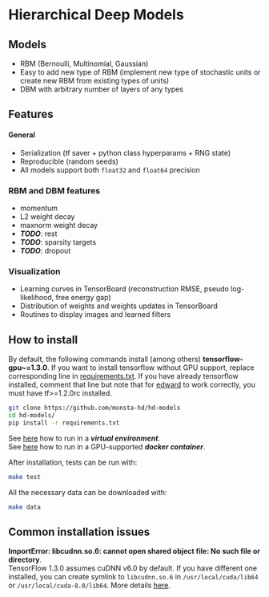 # Hierarchical Deep Models

## Models
* RBM (Bernoulli, Multinomial, Gaussian)
* Easy to add new type of RBM (implement new type of stochastic units or create new RBM from existing types of units)
* DBM with arbitrary number of layers of any types

## Features
#### General
* Serialization (tf saver + python class hyperparams + RNG state)
* Reproducible (random seeds)
* All models support both `float32` and `float64` precision

### RBM and DBM features
* momentum
* L2 weight decay
* maxnorm weight decay
* ***TODO***: rest
* ***TODO***: sparsity targets
* ***TODO***: dropout

### Visualization
* Learning curves in TensorBoard (reconstruction RMSE, pseudo log-likelihood, free energy gap)
* Distribution of weights and weights updates in TensorBoard
* Routines to display images and learned filters

## How to install
By default, the following commands install (among others) **tensorflow-gpu~=1.3.0**. If you want to install tensorflow without GPU support, replace corresponding line in [requirements.txt](requirements.txt). If you have already tensorflow installed, comment that line but note that for [edward](http://edwardlib.org/) to work correctly, you must have tf>=1.2.0rc installed.
```bash
git clone https://github.com/monsta-hd/hd-models
cd hd-models/
pip install -r requirements.txt
```
See [here](docs/virtualenv.md) how to run in a ***virtual environment***.
</br>
See [here](docs/docker.md) how to run in a GPU-supported ***docker container***.

After installation, tests can be run with:
```bash
make test
```
All the necessary data can be downloaded with:
```bash
make data
```
## Common installation issues
**ImportError: libcudnn.so.6: cannot open shared object file: No such file or directory**.<br/>
TensorFlow 1.3.0 assumes cuDNN v6.0 by default. If you have different one installed, you can create symlink to `libcudnn.so.6` in `/usr/local/cuda/lib64` or `/usr/local/cuda-8.0/lib64`. More details [here](https://stackoverflow.com/questions/42013316/after-building-tensorflow-from-source-seeing-libcudart-so-and-libcudnn-errors).
